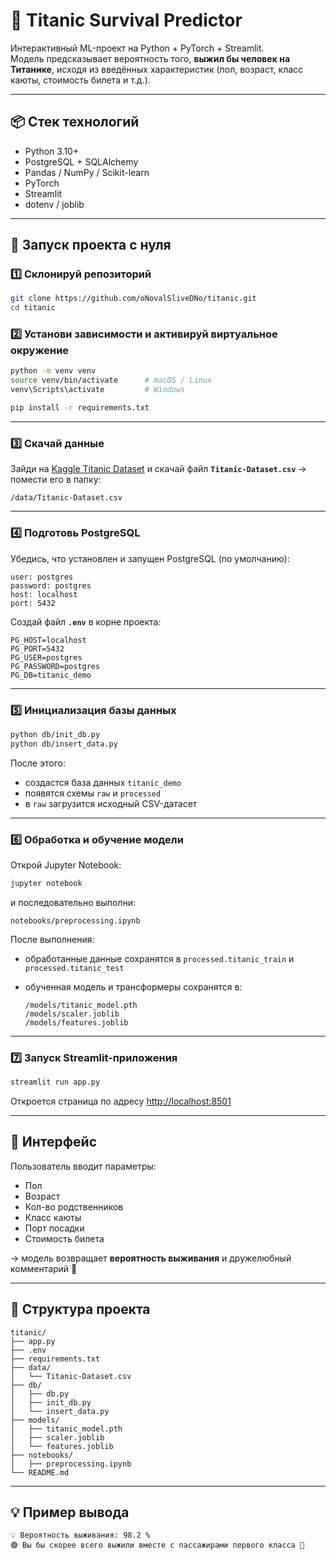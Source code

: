 # 🚢 Titanic Survival Predictor

Интерактивный ML-проект на Python + PyTorch + Streamlit.  
Модель предсказывает вероятность того, **выжил бы человек на Титанике**, исходя из введённых характеристик (пол, возраст, класс каюты, стоимость билета и т.д.).

---

## 📦 Стек технологий
- Python 3.10+
- PostgreSQL + SQLAlchemy
- Pandas / NumPy / Scikit-learn
- PyTorch
- Streamlit
- dotenv / joblib

---

## 🚀 Запуск проекта с нуля

### 1️⃣ Склонируй репозиторий
```bash
git clone https://github.com/oNovalSliveDNo/titanic.git
cd titanic
````

### 2️⃣ Установи зависимости и активируй виртуальное окружение

```bash
python -m venv venv
source venv/bin/activate      # macOS / Linux
venv\Scripts\activate         # Windows

pip install -r requirements.txt
```

---

### 3️⃣ Скачай данные

Зайди на [Kaggle Titanic Dataset](https://www.kaggle.com/datasets/yasserh/titanic-dataset)
и скачай файл **`Titanic-Dataset.csv`** → помести его в папку:

```
/data/Titanic-Dataset.csv
```

---

### 4️⃣ Подготовь PostgreSQL

Убедись, что установлен и запущен PostgreSQL (по умолчанию):

```
user: postgres
password: postgres
host: localhost
port: 5432
```

Создай файл **`.env`** в корне проекта:

```env
PG_HOST=localhost
PG_PORT=5432
PG_USER=postgres
PG_PASSWORD=postgres
PG_DB=titanic_demo
```

---

### 5️⃣ Инициализация базы данных

```bash
python db/init_db.py
python db/insert_data.py
```

После этого:

* создастся база данных `titanic_demo`
* появятся схемы `raw` и `processed`
* в `raw` загрузится исходный CSV-датасет

---

### 6️⃣ Обработка и обучение модели

Открой Jupyter Notebook:

```bash
jupyter notebook
```

и последовательно выполни:

```
notebooks/preprocessing.ipynb
```

После выполнения:

* обработанные данные сохранятся в `processed.titanic_train` и `processed.titanic_test`
* обученная модель и трансформеры сохранятся в:

  ```
  /models/titanic_model.pth
  /models/scaler.joblib
  /models/features.joblib
  ```

---

### 7️⃣ Запуск Streamlit-приложения

```bash
streamlit run app.py
```

Откроется страница по адресу [http://localhost:8501](http://localhost:8501)

---

## 🧠 Интерфейс

Пользователь вводит параметры:

* Пол
* Возраст
* Кол-во родственников
* Класс каюты
* Порт посадки
* Стоимость билета

→ модель возвращает **вероятность выживания** и дружелюбный комментарий 💬

---

## 📂 Структура проекта

```
titanic/
├── app.py
├── .env
├── requirements.txt
├── data/
│   └── Titanic-Dataset.csv
├── db/
│   ├── db.py
│   ├── init_db.py
│   └── insert_data.py
├── models/
│   ├── titanic_model.pth
│   ├── scaler.joblib
│   └── features.joblib
├── notebooks/
│   ├── preprocessing.ipynb
└── README.md
```

---

## 💡 Пример вывода

```
💡 Вероятность выживания: 98.2 %
🟢 Вы бы скорее всего выжили вместе с пассажирами первого класса 👑
```
